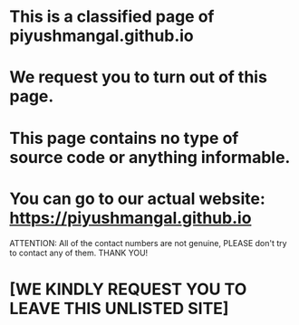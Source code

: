 # This is a classified page of piyushmangal.github.io
# We request you to turn out of this page.
# This page contains no type of source code or anything informable.
# You can go to our actual website: https://piyushmangal.github.io
 ATTENTION: All of the contact numbers are not genuine, PLEASE don't try to contact any of them.
THANK YOU!
# [WE KINDLY REQUEST YOU TO LEAVE THIS UNLISTED SITE]
#
#
#
#
#
#
#
#
#
#
#
#
#
#
#
#
#
#




















































